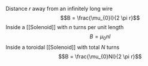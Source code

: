 Distance $r$ away from an infinitely long wire
$$B = \frac{\mu_{0}I}{2 \pi r}$$
Inside a [[Solenoid]] with $n$ turns per unit length
$$B = \mu_{0}nI$$Inside a toroidal [[Solenoid]] with total $N$ turns
$$B = \frac{\mu_{0}NI}{2 \pi r}$$


